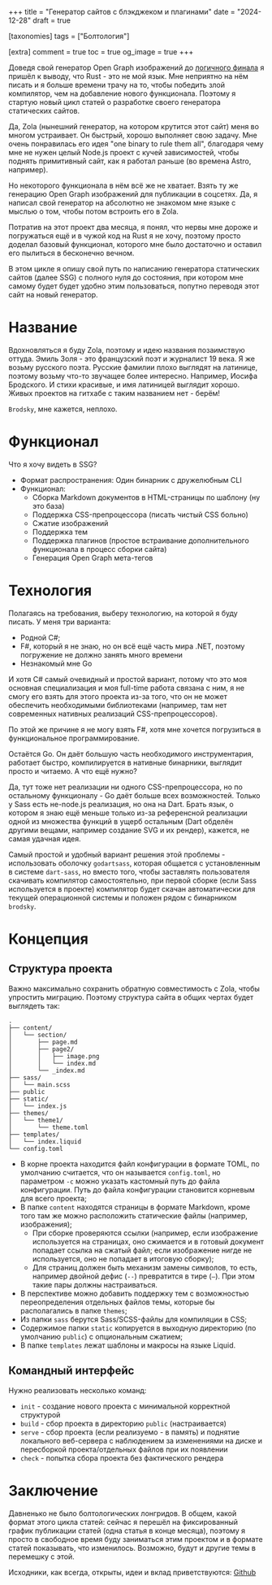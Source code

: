 +++
title = "Генератор сайтов с блэкджеком и плагинами"
date = "2024-12-28"
draft = true

[taxonomies]
tags = ["Болтология"]

[extra]
comment = true
toc = true
og_image = true
+++

Доведя свой генератор Open Graph изображений до [логичного финала](/configurable-ogimages-rust) я пришёл к выводу, что Rust - это не мой язык. Мне неприятно на нём писать и я больше времени трачу на то, чтобы победить злой компилятор, чем на добавление нового функционала. Поэтому я стартую новый цикл статей о разработке своего генератора статических сайтов.

<!--more-->

Да, Zola (нынешний генератор, на котором крутится этот сайт) меня во многом устраивает. Он быстрый, хорошо выполняет свою задачу. Мне очень понравилась его идея "one binary to rule them all", благодаря чему мне не нужен целый Node.js проект с кучей зависимостей, чтобы поднять примитивный сайт, как я работал раньше (во времена Astro, например).

Но некоторого функционала в нём всё же не хватает. Взять ту же генерацию Open Graph изображений для публикации в соцсетях. Да, я написал свой генератор на абсолютно не знакомом мне языке с мыслью о том, чтобы потом встроить его в Zola.

Потратив на этот проект два месяца, я понял, что нервы мне дороже и погружаться ещё и в чужой код на Rust я не хочу, поэтому просто доделал базовый функционал, которого мне было достаточно и оставил его пылиться в бесконечно вечном.

В этом цикле я опишу свой путь по написанию генератора статических сайтов (далее SSG) с полного нуля до состояния, при котором мне самому будет будет удобно этим пользоваться, попутно переводя этот сайт на новый генератор.

# Название

Вдохновляться я буду Zola, поэтому и идею названия позаимствую оттуда. Эмиль Золя - это французский поэт и журналист 19 века. Я же возьму русского поэта. Русские фамилии плохо выглядят на латинице, поэтому возьму что-то звучащее более интересно. Например, Иосифа Бродского. И стихи красивые, и имя латиницей выглядит хорошо. Живых проектов на гитхабе с таким названием нет - берём!

`Brodsky`, мне кажется, неплохо.

# Функционал

Что я хочу видеть в SSG?

- Формат распространения: Один бинарник с дружелюбным CLI
- Функционал:
  - Сборка Markdown документов в HTML-страницы по шаблону (ну это база)
  - Поддержка CSS-препроцессора (писать чистый CSS больно)
  - Сжатие изображений
  - Поддержка тем
  - Поддержка плагинов (простое встраивание дополнительного функционала в процесс сборки сайта)
  - Генерация Open Graph мета-тегов

# Технология

Полагаясь на требования, выберу технологию, на которой я буду писать. У меня три варианта:

- Родной C#;
- F#, который я не знаю, но он всё ещё часть мира .NET, поэтому погружение не должно занять много времени
- Незнакомый мне Go


И хотя C# самый очевидный и простой вариант, потому что это моя основная специализация и моя full-time работа связана с ним, я не смогу его взять для этого проекта из-за того, что он не может обеспечить необходимыми библиотеками (например, там нет современных нативных реализаций CSS-препроцессоров).

По этой же причине я не могу взять F#, хотя мне хочется погрузиться в функциональное программирование.

Остаётся Go. Он даёт большую часть необходимого инструментария, работает быстро, компилируется в нативные бинарники, выглядит просто и читаемо. А что ещё нужно?

Да, тут тоже нет реализации ни одного CSS-препроцессора, но по остальному функционалу - Go даёт больше всех возможностей. Только у Sass есть не-node.js реализация, но она на Dart. Брать язык, о котором я знаю ещё меньше только из-за референсной реализации одной из множества функций в ущерб остальным (Dart обделён другими вещами, например создание SVG и их рендер), кажется, не самая удачная идея.

Самый простой и удобный вариант решения этой проблемы - использовать оболочку `godartsass`, которая общается с установленным в системе `dart-sass`, но вместо того, чтобы заставлять пользователя скачивать компилятор самостоятельно, при первой сборке (если Sass используется в проекте) компилятор будет скачан автоматически для текущей операционной системы и положен рядом с бинарником `brodsky`.

# Концепция

## Структура проекта

Важно максимально сохранить обратную совместимость с Zola, чтобы упростить миграцию. Поэтому структура сайта в общих чертах будет выглядеть так:

```
.
├── content/
│   └── section/
│       ├── page.md
│       ├── page2/
│       │   ├── image.png
│       │   └── index.md
│       └── _index.md
├── sass/
│   └── main.scss
├── public
├── static/
│   └── index.js
├── themes/
│   └── theme1/
│       └── theme.toml
├── templates/
│   └── index.liquid
└── config.toml
```

- В корне проекта находится файл конфигурации в формате TOML, по умолчанию считается, что он называется `config.toml`, но параметром `-c` можно указать кастомный путь до файла конфигурации. Путь до файла конфигурации становится корневым для всего проекта;
- В папке `content` находятся страницы в формате Markdown, кроме того там же можно расположить статические файлы (например, изображения);
  - При сборке проверяются ссылки (например, если изображение используется на страницах, оно сжимается и в готовый документ попадает ссылка на сжатый файл; если изображение нигде не используется, оно не попадает в итоговую сборку);
  - Для страниц должен быть механизм замены символов, то есть, например двойной дефис (`--`) превратится в тире (`—`). При этом такие пары должны настраиваться.
- В перспективе можно добавить поддержку тем с возможностью переопределения отдельных файлов темы, которые бы располагались в папке `themes`;
- Из папки `sass` берутся Sass/SCSS-файлы для компиляции в CSS;
- Содержимое папки `static` копируется в выходную директорию (по умолчанию `public`) с опциональным сжатием;
- В папке `templates` лежат шаблоны и макросы на языке Liquid.

## Командный интерфейс

Нужно реализовать несколько команд:

- `init` - создание нового проекта с минимальной корректной структурой
- `build` - сбор проекта в директорию `public` (настраивается)
- `serve` - сбор проекта (если реализуемо - в память) и поднятие локального веб-сервера с наблюдением за изменениями на диске и пересборкой проекта/отдельных файлов при их появлении
- `check` - попытка сбора проекта без фактического рендера

# Заключение

Давненько не было болтологических лонгридов. В общем, какой формат этого цикла статей: сейчас я перешёл на фиксированный график публикации статей (одна статья в конце месяца), поэтому я просто в свободное время буду заниматься этим проектом и в формате статей показывать, что изменилось. Возможно, будут и другие темы в перемешку с этой.

Исходники, как всегда, открыты, идеи и вклад приветствуются: [Github](https://github.com/dadyarri/brodsky)